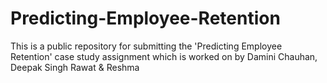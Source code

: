 # Predicting-Employee-Retention
This is a public repository for submitting the 'Predicting Employee Retention' case study assignment which is worked on by Damini Chauhan, Deepak Singh Rawat &amp; Reshma
